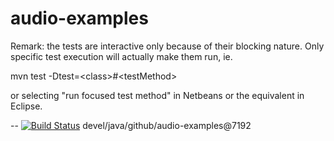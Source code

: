# audio-examples

Remark: the tests are interactive only because of their blocking nature. Only specific test execution will actually make them
run, ie.

  mvn test -Dtest=&lt;class>#&lt;testMethod>

or selecting "run focused test method" in Netbeans or the equivalent in Eclipse.


--
[![Build Status](https://travis-ci.org/jjYBdx4IL/audio-examples.png?branch=master)](https://travis-ci.org/jjYBdx4IL/audio-examples)
devel/java/github/audio-examples@7192
